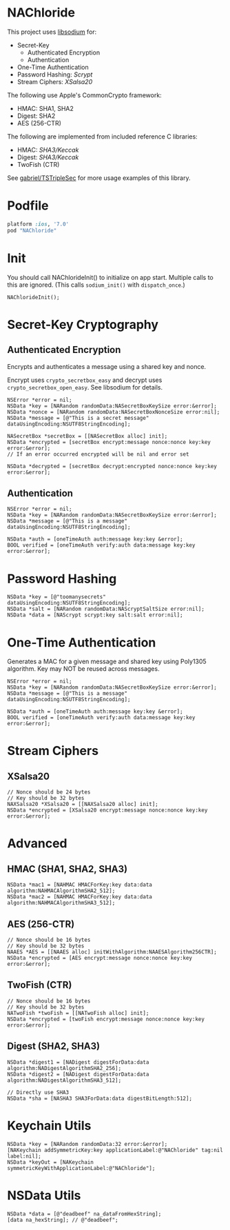 NAChloride
===========

This project uses [libsodium](https://github.com/jedisct1/libsodium) for:

* Secret-Key 
  * Authenticated Encryption
  * Authentication
* One-Time Authentication
* Password Hashing: *Scrypt*
* Stream Ciphers: *XSalsa20*

The following use Apple's CommonCrypto framework:

* HMAC: SHA1, SHA2
* Digest: SHA2
* AES (256-CTR)

The following are implemented from included reference C libraries:

* HMAC: *SHA3/Keccak*
* Digest: *SHA3/Keccak*
* TwoFish (CTR)

See [gabriel/TSTripleSec](https://github.com/gabriel/TSTripleSec) for more usage examples of this library.

# Podfile

```ruby
platform :ios, '7.0'
pod "NAChloride"
```

# Init

You should call NAChlorideInit() to initialize on app start. Multiple calls to this are ignored. (This calls `sodium_init()` with `dispatch_once`.)

```objc
NAChlorideInit();
```

# Secret-Key Cryptography

## Authenticated Encryption

Encrypts and authenticates a message using a shared key and nonce.

Encrypt uses `crypto_secretbox_easy` and decrypt uses `crypto_secretbox_open_easy`. See libsodium for details.

```objc
NSError *error = nil;
NSData *key = [NARandom randomData:NASecretBoxKeySize error:&error];
NSData *nonce = [NARandom randomData:NASecretBoxNonceSize error:nil];
NSData *message = [@"This is a secret message" dataUsingEncoding:NSUTF8StringEncoding];

NASecretBox *secretBox = [[NASecretBox alloc] init];
NSData *encrypted = [secretBox encrypt:message nonce:nonce key:key error:&error];
// If an error occurred encrypted will be nil and error set

NSData *decrypted = [secretBox decrypt:encrypted nonce:nonce key:key error:&error];
```

## Authentication

```objc
NSError *error = nil;
NSData *key = [NARandom randomData:NASecretBoxKeySize error:&error];
NSData *message = [@"This is a message" dataUsingEncoding:NSUTF8StringEncoding];

NSData *auth = [oneTimeAuth auth:message key:key &error];
BOOL verified = [oneTimeAuth verify:auth data:message key:key error:&error];
```

# Password Hashing

```objc
NSData *key = [@"toomanysecrets" dataUsingEncoding:NSUTF8StringEncoding];
NSData *salt = [NARandom randomData:NAScryptSaltSize error:nil];
NSData *data = [NAScrypt scrypt:key salt:salt error:nil];
```

# One-Time Authentication

Generates a MAC for a given message and shared key using Poly1305 algorithm.
Key may NOT be reused across messages.

```objc
NSError *error = nil;
NSData *key = [NARandom randomData:NASecretBoxKeySize error:&error];
NSData *message = [@"This is a message" dataUsingEncoding:NSUTF8StringEncoding];

NSData *auth = [oneTimeAuth auth:message key:key &error];
BOOL verified = [oneTimeAuth verify:auth data:message key:key error:&error];
```

# Stream Ciphers

## XSalsa20

```objc
// Nonce should be 24 bytes
// Key should be 32 bytes
NAXSalsa20 *XSalsa20 = [[NAXSalsa20 alloc] init];
NSData *encrypted = [XSalsa20 encrypt:message nonce:nonce key:key error:&error];
```

# Advanced

## HMAC (SHA1, SHA2, SHA3)

```objc
NSData *mac1 = [NAHMAC HMACForKey:key data:data algorithm:NAHMACAlgorithmSHA2_512];
NSData *mac2 = [NAHMAC HMACForKey:key data:data algorithm:NAHMACAlgorithmSHA3_512];
```

## AES (256-CTR)

```objc
// Nonce should be 16 bytes
// Key should be 32 bytes
NAAES *AES = [[NAAES alloc] initWithAlgorithm:NAAESAlgorithm256CTR];
NSData *encrypted = [AES encrypt:message nonce:nonce key:key error:&error];
```

## TwoFish (CTR)

```objc
// Nonce should be 16 bytes
// Key should be 32 bytes
NATwoFish *twoFish = [[NATwoFish alloc] init];
NSData *encrypted = [twoFish encrypt:message nonce:nonce key:key error:&error];
```

## Digest (SHA2, SHA3)

```objc
NSData *digest1 = [NADigest digestForData:data algorithm:NADigestAlgorithmSHA2_256];
NSData *digest2 = [NADigest digestForData:data algorithm:NADigestAlgorithmSHA3_512];

// Directly use SHA3
NSData *sha = [NASHA3 SHA3ForData:data digestBitLength:512];
```

# Keychain Utils

```objc
NSData *key = [NARandom randomData:32 error:&error];
[NAKeychain addSymmetricKey:key applicationLabel:@"NAChloride" tag:nil label:nil];
NSData *keyOut = [NAKeychain symmetricKeyWithApplicationLabel:@"NAChloride"];
```

# NSData Utils
```objc
NSData *data = [@"deadbeef" na_dataFromHexString];
[data na_hexString]; // @"deadbeef";
```
